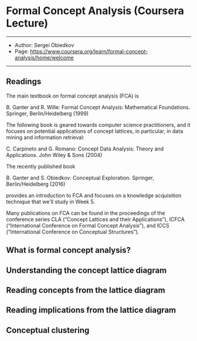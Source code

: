 # Formal Concept Analysis (Coursera Lecture)

---
- Author: Sergei Obiedkov
- Page: https://www.coursera.org/learn/formal-concept-analysis/home/welcome
---

## Readings

The main textbook on formal concept analysis (FCA) is

B. Ganter and R. Wille: Formal Concept Analysis: Mathematical Foundations. Springer, Berlin/Heidelberg (1999)

The following book is geared towards computer science practitioners, and it focuses on potential applications of concept lattices, in particular, in data mining and information retrieval:

C. Carpineto and G. Romano: Concept Data Analysis: Theory and Applications. John Wiley & Sons (2004)

The recently published book

B. Ganter and S. Obiedkov: Conceptual Exploration. Springer, Berlin/Heidelberg (2016)

provides an introduction to FCA and focuses on a knowledge acquisition technique that we'll study in Week 5.

Many publications on FCA can be found in the proceedings of the conference series CLA (“Concept Lattices and their Applications”), ICFCA (“International Conference on Formal Concept Analysis”), and ICCS (“International Conference on Conceptual Structures”).

## What is formal concept analysis?
## Understanding the concept lattice diagram
## Reading concepts from the lattice diagram
## Reading implications from the lattice diagram
## Conceptual clustering
